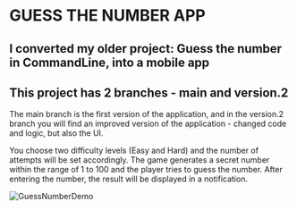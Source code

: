 # **GUESS THE NUMBER APP**
## I converted my older project: Guess the number in CommandLine, into a mobile app

## This project has 2 branches - main and version.2

The main branch is the first version of the application, and in the version.2 branch you will find an improved version of the application - changed code and logic, but also the UI.

You choose two difficulty levels (Easy and Hard) and the number of attempts will be set accordingly. The game generates a secret number within the range of 1 to 100 and the player tries to guess the number. After entering the number, the result will be displayed in a notification.


![GuessNumberDemo](https://github.com/PavlaBerankova/GuessNumber/assets/107038196/6d021e9f-aba0-46b2-ba68-efc8470eb282)
